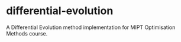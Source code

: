 # differential-evolution
A Differential Evolution method implementation for MIPT Optimisation Methods course. 
